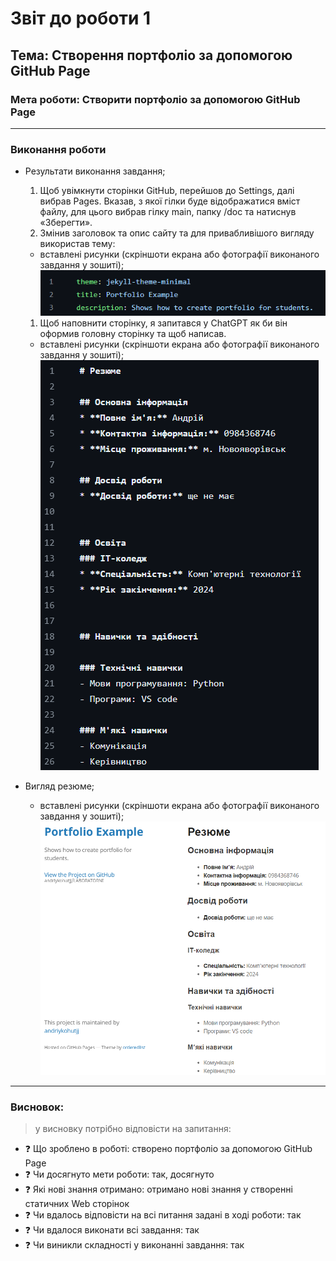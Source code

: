 # Звіт до роботи 1
## Тема: Створення портфоліо за допомогою GitHub Page
### Мета роботи: Створити портфоліо за допомогою GitHub Page

---
### Виконання роботи
* Результати виконання завдання;
    1. Щоб увімкнути сторінки GitHub, перейшов до Settings, далі вибрав Pages. Вказав, з якої гілки буде відображатися вміст файлу, для цього вибрав гілку main, папку /doc та натиснув «Зберегти».
    1. Змінив заголовок та опис сайту та для привабливішого вигляду використав тему:
    * вставлені рисунки (скріншоти екрана або фотографії виконаного завдання у зошиті);
    ![Alt text](image-2.png)
    1. Щоб наповнити сторінку, я запитався у ChatGPT як би він оформив головну сторінку та щоб написав.
    * вставлені рисунки (скріншоти екрана або фотографії виконаного завдання у зошиті);
    ![Alt text](image-1.png)


* Вигляд резюме;
    * вставлені рисунки (скріншоти екрана або фотографії виконаного завдання у зошиті);
    ![Alt text](image.png)


---
### Висновок:
> у висновку потрібно відповісти на запитання:

- :question: Що зроблено в роботі: створено портфоліо за допомогою GitHub Page
- :question: Чи досягнуто мети роботи: так, досягнуто
- :question: Які нові знання отримано: отримано нові знання у створенні статичних Web сторінок
- :question: Чи вдалось відповісти на всі питання задані в ході роботи: так
- :question: Чи вдалося виконати всі завдання: так
- :question: Чи виникли складності у виконанні завдання: так

